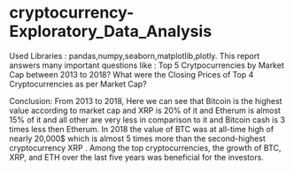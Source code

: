 # cryptocurrency-Exploratory_Data_Analysis
Used Libraries : pandas,numpy,seaborn,matplotlib,plotly.
This report answers many important questions like :
Top 5 Crytpocurrencies by Market Cap between 2013 to 2018?
What were the Closing Prices of Top 4 Cryptocurrencies as per Market Cap?

Conclusion:
From 2013 to 2018, Here we can see that Bitcoin is the highest value according to market cap and XRP is 20% of it and Etherum is almost 15% of it and all other are very less in comparison to it and Bitcoin cash is 3 times less then Etherum.
In 2018 the value of BTC was at all-time high of nearly 20,000$ which is almost 5 times more than the second-highest cryptocurrency XRP .
Among the top cryptocurrencies, the growth of BTC, XRP, and ETH over the last five years was beneficial for the investors.
